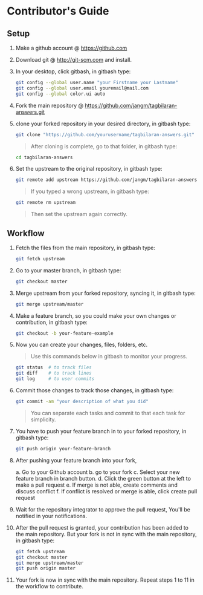 # Contributor's Guide

## Setup

1. Make a github account @ https://github.com
2. Download git @ http://git-scm.com and install.
3. In your desktop, click gitbash, in gitbash type:

	```bash
	git config --global user.name "your Firstname your Lastname"
	git config --global user.email youremail@mail.com
	git config --global color.ui auto
	```

4. Fork the main repository @ https://github.com/jangm/tagbilaran-answers.git
5. clone your forked repository in your desired directory, in gitbash type:

	```bash
	git clone "https://github.com/yourusername/tagbilaran-answers.git"
	```

	> After cloning is complete, go to that folder, in gitbash type:

	```bash
	cd tagbilaran-answers
	```
6. Set the upstream to the original repository, in gitbash type:

	```bash
	git remote add upstream https://github.com/jangm/tagbilaran-answers.git
	```

	> If you typed a wrong upstream, in gitbash type:

	```bash
	git remote rm upstream
	```

	> Then set the upstream again correctly.

## Workflow

1. Fetch the files from the main repository, in gitbash type:

	```bash
	git fetch upstream
	```

2. Go to your master branch, in gitbash type:

	```bash
	git checkout master
	```

3. Merge upstream from your forked repository, syncing it, in gitbash type:

	```bash
	git merge upstream/master
	```

4. Make a feature branch, so you could make your own changes or contribution, in gitbash type:

	```bash
	git checkout -b your-feature-example
	```

5. Now you can create your changes, files, folders, etc.

	> Use this commands below in gitbash to monitor your progress.

	```bash
	git status 	# to track files
	git diff 	# to track lines
	git log 	# to user commits
	```

6. Commit those changes to track those changes, in gitbash type:

	```bash
	git commit -am "your description of what you did"
	```

	> You can separate each tasks and commit to that each task for simplicity.

7. You have to push your feature branch in to your forked repository, in gitbash type:

	```bash
	git push origin your-feature-branch
	```

8. After pushing your feature branch into your fork,

	a. Go to your Github account
	b. go to your fork
	c. Select your new feature branch in branch button.
	d. Click the green button at the left to make a pull request
	e. If merge is not able, create comments and discuss conflict
	f. If conflict is resolved or merge is able, click create pull request

9. Wait for the repository integrator to approve the pull request, You'll be notified in your notifications.

10. After the pull request is granted, your contribution has been added to the main repository.
	But your fork is not in sync with the main repository, in gitbash type:

	```bash
	git fetch upstream
	git checkout master
	git merge upstream/master
	git push origin master
	```
11. Your fork is now in sync with the main repository. Repeat steps 1 to 11 in the workflow to contribute.
